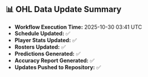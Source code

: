 ## 📊 OHL Data Update Summary
- **Workflow Execution Time:** 2025-10-30 03:41 UTC
- **Schedule Updated:** ✅
- **Player Stats Updated:** ✅
- **Rosters Updated:** ✅
- **Predictions Generated:** ✅
- **Accuracy Report Generated:** ✅
- **Updates Pushed to Repository:** ✅
